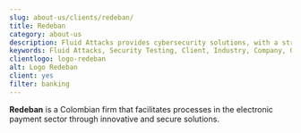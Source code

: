 ```yaml
---
slug: about-us/clients/redeban/
title: Redeban
category: about-us
description: Fluid Attacks provides cybersecurity solutions, with a strong focus on Continuous Hacking, for clients in multiple industries highlighted in this section.
keywords: Fluid Attacks, Security Testing, Client, Industry, Company, Organization, Pentesting, Ethical Hacking
clientlogo: logo-redeban
alt: Logo Redeban
client: yes
filter: banking
---
```


**Redeban** is a Colombian firm that facilitates processes in the
electronic payment sector through innovative and secure solutions.
